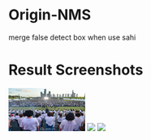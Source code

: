 # Origin-NMS
merge false detect box when use sahi

# Result Screenshots

<p float="left">
  <img src="https://github.com/KangHongJun/Origin-NMS/blob/main/Images/Original.jpg", width="30%">
  <img src="https://github.com/KangHongJun/Origin-NMS/tree/main/Images/Original.jpg", width="30%">
  <img src="https://github.com/KangHongJun/Origin-NMS/tree/main/Images/Original.jpg", width="30%">
 
</p>

